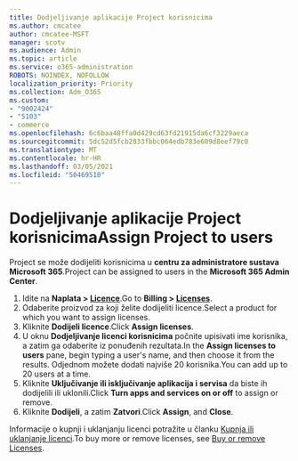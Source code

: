 ```yaml
---
title: Dodjeljivanje aplikacije Project korisnicima
ms.author: cmcatee
author: cmcatee-MSFT
manager: scotv
ms.audience: Admin
ms.topic: article
ms.service: o365-administration
ROBOTS: NOINDEX, NOFOLLOW
localization_priority: Priority
ms.collection: Adm_O365
ms.custom:
- "9002424"
- "5103"
- commerce
ms.openlocfilehash: 6c6baa48ffa0d429cd63fd21915da6cf3229aeca
ms.sourcegitcommit: 5dc52d5fcb2833fbbc064edb783e609d8eef79c0
ms.translationtype: MT
ms.contentlocale: hr-HR
ms.lasthandoff: 03/05/2021
ms.locfileid: "50469510"
---
```

# <a name="assign-project-to-users"></a><span data-ttu-id="34278-102">Dodjeljivanje aplikacije Project korisnicima</span><span class="sxs-lookup"><span data-stu-id="34278-102">Assign Project to users</span></span>

<span data-ttu-id="34278-103">Project se može dodijeliti korisnicima u **centru za administratore sustava Microsoft 365**.</span><span class="sxs-lookup"><span data-stu-id="34278-103">Project can be assigned to users in the **Microsoft 365 Admin Center**.</span></span>

1. <span data-ttu-id="34278-104">Idite na **Naplata > [Licence](https://go.microsoft.com/fwlink/p/?linkid=842264)**.</span><span class="sxs-lookup"><span data-stu-id="34278-104">Go to **Billing > [Licenses](https://go.microsoft.com/fwlink/p/?linkid=842264)**.</span></span>
2. <span data-ttu-id="34278-105">Odaberite proizvod za koji želite dodijeliti licence.</span><span class="sxs-lookup"><span data-stu-id="34278-105">Select a product for which you want to assign licenses.</span></span>
3. <span data-ttu-id="34278-106">Kliknite **Dodijeli licence**.</span><span class="sxs-lookup"><span data-stu-id="34278-106">Click **Assign licenses**.</span></span>
4. <span data-ttu-id="34278-107">U oknu **Dodjeljivanje licenci korisnicima** počnite upisivati ime korisnika, a zatim ga odaberite iz ponuđenih rezultata.</span><span class="sxs-lookup"><span data-stu-id="34278-107">In the **Assign licenses to users** pane, begin typing a user's name, and then choose it from the results.</span></span> <span data-ttu-id="34278-108">Odjednom možete dodati najviše 20 korisnika.</span><span class="sxs-lookup"><span data-stu-id="34278-108">You can add up to 20 users at a time.</span></span>
5. <span data-ttu-id="34278-109">Kliknite **Uključivanje ili isključivanje aplikacija i servisa** da biste ih dodijelili ili uklonili.</span><span class="sxs-lookup"><span data-stu-id="34278-109">Click **Turn apps and services on or off** to assign or remove.</span></span>
6. <span data-ttu-id="34278-110">Kliknite **Dodijeli**, a zatim **Zatvori**.</span><span class="sxs-lookup"><span data-stu-id="34278-110">Click **Assign**, and **Close**.</span></span>

<span data-ttu-id="34278-111">Informacije o kupnji i uklanjanju licenci potražite u članku [Kupnja ili uklanjanje licenci](https://docs.microsoft.com/microsoft-365/commerce/licenses/buy-licenses#buy-or-remove-licenses-for-your-business-subscription).</span><span class="sxs-lookup"><span data-stu-id="34278-111">To buy more or remove licenses, see [Buy or remove Licenses](https://docs.microsoft.com/microsoft-365/commerce/licenses/buy-licenses#buy-or-remove-licenses-for-your-business-subscription).</span></span>